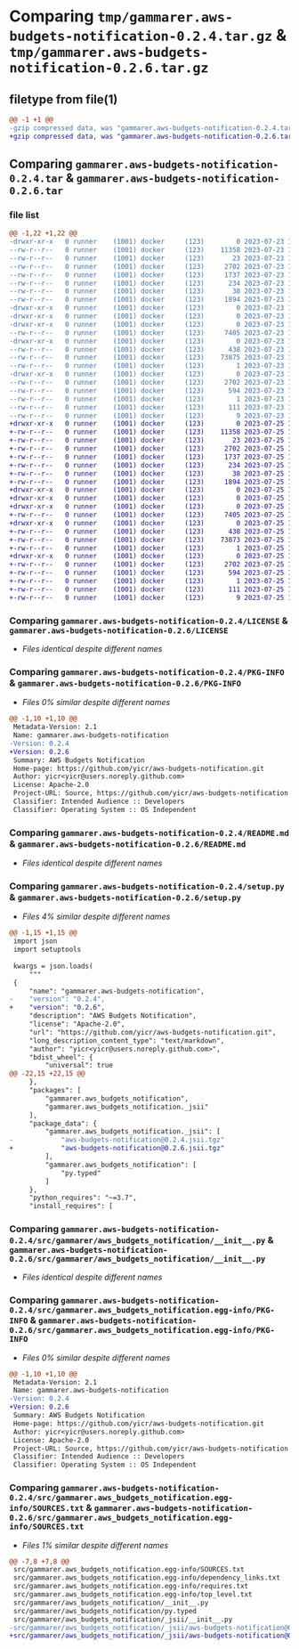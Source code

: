# Comparing `tmp/gammarer.aws-budgets-notification-0.2.4.tar.gz` & `tmp/gammarer.aws-budgets-notification-0.2.6.tar.gz`

## filetype from file(1)

```diff
@@ -1 +1 @@
-gzip compressed data, was "gammarer.aws-budgets-notification-0.2.4.tar", last modified: Sun Jul 23 19:20:10 2023, max compression
+gzip compressed data, was "gammarer.aws-budgets-notification-0.2.6.tar", last modified: Tue Jul 25 19:17:23 2023, max compression
```

## Comparing `gammarer.aws-budgets-notification-0.2.4.tar` & `gammarer.aws-budgets-notification-0.2.6.tar`

### file list

```diff
@@ -1,22 +1,22 @@
-drwxr-xr-x   0 runner    (1001) docker     (123)        0 2023-07-23 19:20:10.662702 gammarer.aws-budgets-notification-0.2.4/
--rw-r--r--   0 runner    (1001) docker     (123)    11358 2023-07-23 19:19:56.000000 gammarer.aws-budgets-notification-0.2.4/LICENSE
--rw-r--r--   0 runner    (1001) docker     (123)       23 2023-07-23 19:19:56.000000 gammarer.aws-budgets-notification-0.2.4/MANIFEST.in
--rw-r--r--   0 runner    (1001) docker     (123)     2702 2023-07-23 19:20:10.662702 gammarer.aws-budgets-notification-0.2.4/PKG-INFO
--rw-r--r--   0 runner    (1001) docker     (123)     1737 2023-07-23 19:19:56.000000 gammarer.aws-budgets-notification-0.2.4/README.md
--rw-r--r--   0 runner    (1001) docker     (123)      234 2023-07-23 19:19:56.000000 gammarer.aws-budgets-notification-0.2.4/pyproject.toml
--rw-r--r--   0 runner    (1001) docker     (123)       38 2023-07-23 19:20:10.662702 gammarer.aws-budgets-notification-0.2.4/setup.cfg
--rw-r--r--   0 runner    (1001) docker     (123)     1894 2023-07-23 19:19:56.000000 gammarer.aws-budgets-notification-0.2.4/setup.py
-drwxr-xr-x   0 runner    (1001) docker     (123)        0 2023-07-23 19:20:10.658702 gammarer.aws-budgets-notification-0.2.4/src/
-drwxr-xr-x   0 runner    (1001) docker     (123)        0 2023-07-23 19:20:10.658702 gammarer.aws-budgets-notification-0.2.4/src/gammarer/
-drwxr-xr-x   0 runner    (1001) docker     (123)        0 2023-07-23 19:20:10.662702 gammarer.aws-budgets-notification-0.2.4/src/gammarer/aws_budgets_notification/
--rw-r--r--   0 runner    (1001) docker     (123)     7405 2023-07-23 19:19:56.000000 gammarer.aws-budgets-notification-0.2.4/src/gammarer/aws_budgets_notification/__init__.py
-drwxr-xr-x   0 runner    (1001) docker     (123)        0 2023-07-23 19:20:10.662702 gammarer.aws-budgets-notification-0.2.4/src/gammarer/aws_budgets_notification/_jsii/
--rw-r--r--   0 runner    (1001) docker     (123)      438 2023-07-23 19:19:56.000000 gammarer.aws-budgets-notification-0.2.4/src/gammarer/aws_budgets_notification/_jsii/__init__.py
--rw-r--r--   0 runner    (1001) docker     (123)    73875 2023-07-23 19:19:56.000000 gammarer.aws-budgets-notification-0.2.4/src/gammarer/aws_budgets_notification/_jsii/aws-budgets-notification@0.2.4.jsii.tgz
--rw-r--r--   0 runner    (1001) docker     (123)        1 2023-07-23 19:19:56.000000 gammarer.aws-budgets-notification-0.2.4/src/gammarer/aws_budgets_notification/py.typed
-drwxr-xr-x   0 runner    (1001) docker     (123)        0 2023-07-23 19:20:10.662702 gammarer.aws-budgets-notification-0.2.4/src/gammarer.aws_budgets_notification.egg-info/
--rw-r--r--   0 runner    (1001) docker     (123)     2702 2023-07-23 19:20:10.000000 gammarer.aws-budgets-notification-0.2.4/src/gammarer.aws_budgets_notification.egg-info/PKG-INFO
--rw-r--r--   0 runner    (1001) docker     (123)      594 2023-07-23 19:20:10.000000 gammarer.aws-budgets-notification-0.2.4/src/gammarer.aws_budgets_notification.egg-info/SOURCES.txt
--rw-r--r--   0 runner    (1001) docker     (123)        1 2023-07-23 19:20:10.000000 gammarer.aws-budgets-notification-0.2.4/src/gammarer.aws_budgets_notification.egg-info/dependency_links.txt
--rw-r--r--   0 runner    (1001) docker     (123)      111 2023-07-23 19:20:10.000000 gammarer.aws-budgets-notification-0.2.4/src/gammarer.aws_budgets_notification.egg-info/requires.txt
--rw-r--r--   0 runner    (1001) docker     (123)        9 2023-07-23 19:20:10.000000 gammarer.aws-budgets-notification-0.2.4/src/gammarer.aws_budgets_notification.egg-info/top_level.txt
+drwxr-xr-x   0 runner    (1001) docker     (123)        0 2023-07-25 19:17:23.375666 gammarer.aws-budgets-notification-0.2.6/
+-rw-r--r--   0 runner    (1001) docker     (123)    11358 2023-07-25 19:17:12.000000 gammarer.aws-budgets-notification-0.2.6/LICENSE
+-rw-r--r--   0 runner    (1001) docker     (123)       23 2023-07-25 19:17:12.000000 gammarer.aws-budgets-notification-0.2.6/MANIFEST.in
+-rw-r--r--   0 runner    (1001) docker     (123)     2702 2023-07-25 19:17:23.375666 gammarer.aws-budgets-notification-0.2.6/PKG-INFO
+-rw-r--r--   0 runner    (1001) docker     (123)     1737 2023-07-25 19:17:12.000000 gammarer.aws-budgets-notification-0.2.6/README.md
+-rw-r--r--   0 runner    (1001) docker     (123)      234 2023-07-25 19:17:12.000000 gammarer.aws-budgets-notification-0.2.6/pyproject.toml
+-rw-r--r--   0 runner    (1001) docker     (123)       38 2023-07-25 19:17:23.375666 gammarer.aws-budgets-notification-0.2.6/setup.cfg
+-rw-r--r--   0 runner    (1001) docker     (123)     1894 2023-07-25 19:17:12.000000 gammarer.aws-budgets-notification-0.2.6/setup.py
+drwxr-xr-x   0 runner    (1001) docker     (123)        0 2023-07-25 19:17:23.375666 gammarer.aws-budgets-notification-0.2.6/src/
+drwxr-xr-x   0 runner    (1001) docker     (123)        0 2023-07-25 19:17:23.375666 gammarer.aws-budgets-notification-0.2.6/src/gammarer/
+drwxr-xr-x   0 runner    (1001) docker     (123)        0 2023-07-25 19:17:23.375666 gammarer.aws-budgets-notification-0.2.6/src/gammarer/aws_budgets_notification/
+-rw-r--r--   0 runner    (1001) docker     (123)     7405 2023-07-25 19:17:12.000000 gammarer.aws-budgets-notification-0.2.6/src/gammarer/aws_budgets_notification/__init__.py
+drwxr-xr-x   0 runner    (1001) docker     (123)        0 2023-07-25 19:17:23.375666 gammarer.aws-budgets-notification-0.2.6/src/gammarer/aws_budgets_notification/_jsii/
+-rw-r--r--   0 runner    (1001) docker     (123)      438 2023-07-25 19:17:12.000000 gammarer.aws-budgets-notification-0.2.6/src/gammarer/aws_budgets_notification/_jsii/__init__.py
+-rw-r--r--   0 runner    (1001) docker     (123)    73873 2023-07-25 19:17:12.000000 gammarer.aws-budgets-notification-0.2.6/src/gammarer/aws_budgets_notification/_jsii/aws-budgets-notification@0.2.6.jsii.tgz
+-rw-r--r--   0 runner    (1001) docker     (123)        1 2023-07-25 19:17:12.000000 gammarer.aws-budgets-notification-0.2.6/src/gammarer/aws_budgets_notification/py.typed
+drwxr-xr-x   0 runner    (1001) docker     (123)        0 2023-07-25 19:17:23.375666 gammarer.aws-budgets-notification-0.2.6/src/gammarer.aws_budgets_notification.egg-info/
+-rw-r--r--   0 runner    (1001) docker     (123)     2702 2023-07-25 19:17:23.000000 gammarer.aws-budgets-notification-0.2.6/src/gammarer.aws_budgets_notification.egg-info/PKG-INFO
+-rw-r--r--   0 runner    (1001) docker     (123)      594 2023-07-25 19:17:23.000000 gammarer.aws-budgets-notification-0.2.6/src/gammarer.aws_budgets_notification.egg-info/SOURCES.txt
+-rw-r--r--   0 runner    (1001) docker     (123)        1 2023-07-25 19:17:23.000000 gammarer.aws-budgets-notification-0.2.6/src/gammarer.aws_budgets_notification.egg-info/dependency_links.txt
+-rw-r--r--   0 runner    (1001) docker     (123)      111 2023-07-25 19:17:23.000000 gammarer.aws-budgets-notification-0.2.6/src/gammarer.aws_budgets_notification.egg-info/requires.txt
+-rw-r--r--   0 runner    (1001) docker     (123)        9 2023-07-25 19:17:23.000000 gammarer.aws-budgets-notification-0.2.6/src/gammarer.aws_budgets_notification.egg-info/top_level.txt
```

### Comparing `gammarer.aws-budgets-notification-0.2.4/LICENSE` & `gammarer.aws-budgets-notification-0.2.6/LICENSE`

 * *Files identical despite different names*

### Comparing `gammarer.aws-budgets-notification-0.2.4/PKG-INFO` & `gammarer.aws-budgets-notification-0.2.6/PKG-INFO`

 * *Files 0% similar despite different names*

```diff
@@ -1,10 +1,10 @@
 Metadata-Version: 2.1
 Name: gammarer.aws-budgets-notification
-Version: 0.2.4
+Version: 0.2.6
 Summary: AWS Budgets Notification
 Home-page: https://github.com/yicr/aws-budgets-notification.git
 Author: yicr<yicr@users.noreply.github.com>
 License: Apache-2.0
 Project-URL: Source, https://github.com/yicr/aws-budgets-notification.git
 Classifier: Intended Audience :: Developers
 Classifier: Operating System :: OS Independent
```

### Comparing `gammarer.aws-budgets-notification-0.2.4/README.md` & `gammarer.aws-budgets-notification-0.2.6/README.md`

 * *Files identical despite different names*

### Comparing `gammarer.aws-budgets-notification-0.2.4/setup.py` & `gammarer.aws-budgets-notification-0.2.6/setup.py`

 * *Files 4% similar despite different names*

```diff
@@ -1,15 +1,15 @@
 import json
 import setuptools
 
 kwargs = json.loads(
     """
 {
     "name": "gammarer.aws-budgets-notification",
-    "version": "0.2.4",
+    "version": "0.2.6",
     "description": "AWS Budgets Notification",
     "license": "Apache-2.0",
     "url": "https://github.com/yicr/aws-budgets-notification.git",
     "long_description_content_type": "text/markdown",
     "author": "yicr<yicr@users.noreply.github.com>",
     "bdist_wheel": {
         "universal": true
@@ -22,15 +22,15 @@
     },
     "packages": [
         "gammarer.aws_budgets_notification",
         "gammarer.aws_budgets_notification._jsii"
     ],
     "package_data": {
         "gammarer.aws_budgets_notification._jsii": [
-            "aws-budgets-notification@0.2.4.jsii.tgz"
+            "aws-budgets-notification@0.2.6.jsii.tgz"
         ],
         "gammarer.aws_budgets_notification": [
             "py.typed"
         ]
     },
     "python_requires": "~=3.7",
     "install_requires": [
```

### Comparing `gammarer.aws-budgets-notification-0.2.4/src/gammarer/aws_budgets_notification/__init__.py` & `gammarer.aws-budgets-notification-0.2.6/src/gammarer/aws_budgets_notification/__init__.py`

 * *Files identical despite different names*

### Comparing `gammarer.aws-budgets-notification-0.2.4/src/gammarer.aws_budgets_notification.egg-info/PKG-INFO` & `gammarer.aws-budgets-notification-0.2.6/src/gammarer.aws_budgets_notification.egg-info/PKG-INFO`

 * *Files 0% similar despite different names*

```diff
@@ -1,10 +1,10 @@
 Metadata-Version: 2.1
 Name: gammarer.aws-budgets-notification
-Version: 0.2.4
+Version: 0.2.6
 Summary: AWS Budgets Notification
 Home-page: https://github.com/yicr/aws-budgets-notification.git
 Author: yicr<yicr@users.noreply.github.com>
 License: Apache-2.0
 Project-URL: Source, https://github.com/yicr/aws-budgets-notification.git
 Classifier: Intended Audience :: Developers
 Classifier: Operating System :: OS Independent
```

### Comparing `gammarer.aws-budgets-notification-0.2.4/src/gammarer.aws_budgets_notification.egg-info/SOURCES.txt` & `gammarer.aws-budgets-notification-0.2.6/src/gammarer.aws_budgets_notification.egg-info/SOURCES.txt`

 * *Files 1% similar despite different names*

```diff
@@ -7,8 +7,8 @@
 src/gammarer.aws_budgets_notification.egg-info/SOURCES.txt
 src/gammarer.aws_budgets_notification.egg-info/dependency_links.txt
 src/gammarer.aws_budgets_notification.egg-info/requires.txt
 src/gammarer.aws_budgets_notification.egg-info/top_level.txt
 src/gammarer/aws_budgets_notification/__init__.py
 src/gammarer/aws_budgets_notification/py.typed
 src/gammarer/aws_budgets_notification/_jsii/__init__.py
-src/gammarer/aws_budgets_notification/_jsii/aws-budgets-notification@0.2.4.jsii.tgz
+src/gammarer/aws_budgets_notification/_jsii/aws-budgets-notification@0.2.6.jsii.tgz
```

